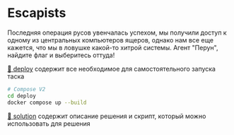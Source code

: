 # Escapists

Последняя операция русов увенчалась успехом, мы получили доступ к одному из центральных компьютеров ящеров, однако нам
все еще кажется, что мы в ловушке какой-то хитрой системы. Агент "Перун", найдите флаг и выберитесь оттуда!

[📁 deploy](deploy) содержит все необходимое для самостоятельного запуска таска
```bash
# Compose V2
cd deploy
docker compose up --build
```

[📁 solution](solution) содержит описание решения и скрипт, который можно использовать для решения